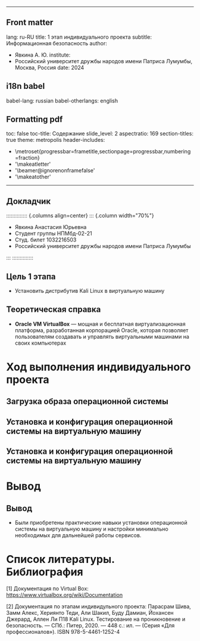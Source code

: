 ﻿-----
## Front matter
lang: ru-RU
title: 1 этап индивидуального проекта
subtitle: Информационная безопасность
author:

- Явкина А. Ю.
  institute:
- Российский университет дружбы народов имени Патриса Лумумбы, Москва, Россия
  date: 2024
## i18n babel
babel-lang: russian
babel-otherlangs: english
## Formatting pdf
toc: false
toc-title: Содержание
slide\_level: 2
aspectratio: 169
section-titles: true
theme: metropolis
header-includes:

- \metroset{progressbar=frametitle,sectionpage=progressbar,numbering=fraction}
- '\makeatletter'
- '\beamer@ignorenonframefalse'
- '\makeatother'
-----
## Докладчик
:::::::::::::: {.columns align=center}
::: {.column width="70%"}

* Явкина Анастасия Юрьевна
* Студент группы НПМбд-02-21
* Студ. билет 1032216503
* Российский университет дружбы народов имени Патриса Лумумбы

:::
::::::::::::::
## Цель 1 этапа
- Установить дистрибутив Kali Linux в виртуальную машину
## Теоретическая справка
- **Oracle VM VirtualBox** — мощная и бесплатная виртуализационная платформа, разработанная корпорацией Oracle, которая позволяет пользователям создавать и управлять виртуальными машинами на своих компьютерах
# Ход выполнения индивидуального проекта
## Загрузка образа операционной системы
## Установка и конфигурация операционной системы на виртуальную машину
## Установка и конфигурация операционной системы на виртуальную машину
# Вывод
## Вывод
- Были приобретены практические навыки установки операционной системы на виртуальную машину и настройки минимально необходимых для дальнейшей работы сервисов.
# Список литературы. Библиография
[1] Документация по Virtual Box: https://www.virtualbox.org/wiki/Documentation

[2] Документация по этапам индивидульного проекта:  Парасрам Шива, Замм Алекс, Хериянто Теди, Али Шакил, Буду Дамиан,
Йохансен Джерард, Аллен Ли П18 Kali Linux. Тестирование на проникновение и безопасность. — СПб.: Питер, 2020. — 448 с.:
ил. — (Серия «Для профессионалов»). ISBN 978-5-4461-1252-4
